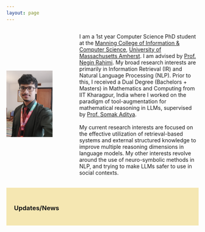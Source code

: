 ```yaml
---
layout: page
---
```


<div style="display: flex; align-items: center;">
  <div style="flex: 0 0 30%; text-align: left;">
    <img src="debrup.png" alt="Description of image" style="max-width: 80%; height: auto;">
  </div>
  <div style="flex: 1; margin-left: 40px;">
    
   I am a 1st year Computer Science PhD student at the <a href="https://www.cics.umass.edu/">Manning College of Information & Computer Science</a>, <a href="https://www.umass.edu/">University of Massachusetts Amherst</a>. I am advised by  <a href="https://people.cs.umass.edu/~rahimi/">Prof. Negin Rahimi</a>. My broad research interests are primarily in Information Retrieval (IR) and Natural Language Processing (NLP). Prior to this, I received a Dual Degree (Bachelors + Masters) in Mathematics and Computing from IIT Kharagpur, India where I worked on the paradigm of tool-augmentation for mathematical reasoning in LLMs, supervised by <a href="https://adityasomak.github.io/">Prof. Somak Aditya</a>.
    <br/><br/>
    My current research interests are focused on the effective utilization of retrieval-based systems and external structured knowledge to improve multiple reasoning dimensions in language models. My other interests revolve around the use of neuro-symbolic methods in NLP, and trying to make LLMs safer to use in social contexts.
  </div>
</div>
<br/>
<section id="updates">
  <h3>Updates/News</h3>
  <div class="update-container">
    <div class="update active">  <h4>(06/24) Presented an in-person poster on "MATHSENSEI: A Tool-Augmented Large Language Model for Mathematical Reasoning" at NAACL 2024 Mexico City</h4>
    </div>
    <div class="update">
      <h4>(04/24) Accepted as a CS PHD Student at UMass Amherst - advised by Negin Rahimi!</h4>
    </div>
    <div class="update">
      <h4>(12/23) Completed my internship at Rakuten Global Inc., Language and Speech Team, RIT India.</h4>
    </div>
  </div>
  <button id="prev-update">&#8592;</button>
  <button id="next-update">&#8594;</button>
</section>

<style>

#updates {
  background-color: #F5E7B2; /* Brown background */
  padding: 20px; /* Add some padding for better readability */
}
  
.update-container {
  overflow: hidden; /* This is important for handling content overflow */
  width: 100%; /* Adjust width as needed */
  position: relative; /* Needed for absolute positioning of updates */
}

.update {
  position: absolute;  /* Make updates absolute for transition effect */
  top: 0;
  left: 0;
  width: 100%;  /* Ensure updates fill the container width */
  transition: transform 0.5s ease-in-out; /* Add transition effect */
  opacity: 0;  /* Initially hide all updates */
  padding: 10px; /* Add some padding for better look */
  border-bottom: 1px solid #ddd; /* Add a border for separation */
}

.update.active {
  opacity: 0.4;  /* Make the first update visible */
  transform: translateX(0); /* Set initial position for active update */
}

.update:not(.active) {
  transform: translateX(100%); /* Position inactive updates off-screen */
}

#prev-update, #next-update {
  /* Style navigation buttons as needed */
  display: none; /* Hide buttons initially */
}

@media (hover: hover) { /* Show buttons on hover for better UX  */
  #updates:hover #prev-update, 
  #updates:hover #next-update {
    display: inline-block; /* Show buttons on hover */
  }
}
</style>



  
